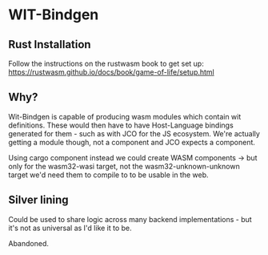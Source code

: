 # WIT-Bindgen

## Rust Installation
Follow the instructions on the rustwasm book to get set up:
https://rustwasm.github.io/docs/book/game-of-life/setup.html

## Why?

Wit-Bindgen is capable of producing wasm modules which contain wit definitions. These would then have to have Host-Language bindings generated for them - such as with JCO for the JS ecosystem. We're actually getting a module though, not a component and JCO expects a component.

Using cargo component instead we could create WASM components -> but only for the wasm32-wasi target, not the wasm32-unknown-unknown target we'd need them to compile to to be usable in the web.

## Silver lining
Could be used to share logic across many backend implementations - but it's not as universal as I'd like it to be.

Abandoned.
